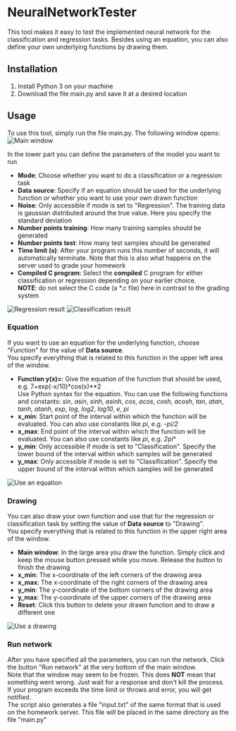 # NeuralNetworkTester

This tool makes it easy to test the implemented neural network for the classification and regression tasks. Besides using an equation, you can also define your own underlying functions by drawing them.

## Installation

1. Install Python 3 on your machine
2. Download the file main.py and save it at a desired location

## Usage

To use this tool, simply run the file main.py. The following window opens:  
![Main window](https://user-images.githubusercontent.com/10931987/31255236-1fec3022-aa2c-11e7-83fd-e00aa8cf1dfe.png)

In the lower part you can define the parameters of the model you want to run
* **Mode**: Choose whether you want to do a classification or a regression task
* **Data source**: Specify if an equation should be used for the underlying function or whether you want to use your own drawn function
* **Noise**: Only accessible if mode is set to "Regression". The training data is gaussian distributed around the true value. Here you specify the standard deviation
* **Number points training**: How many training samples should be generated
* **Number points test**: How many test samples should be generated
* **Time limit (s)**: After your program runs this number of seconds, it will automatically terminate. Note that this is also what happens on the server used to grade your homework
* **Compiled C program**: Select the **compiled** C program for either classification or regression depending on your earlier choice.  
**NOTE**: do not select the C code (a *.c file) here in contrast to the grading system

![Regression result](https://user-images.githubusercontent.com/10931987/31256331-172ed60a-aa32-11e7-9bf6-466533cfc5f9.png)
![Classification result](https://user-images.githubusercontent.com/10931987/31256868-58558f86-aa35-11e7-80b7-f4662bfdf4be.png)

### Equation

If you want to use an equation for the underlying function, choose "Function" for the value of **Data source**.  
You specify everything that is related to this function in the upper left area of the window.
* **Function y(x)=**: Give the equation of the function that should be used, e.g. 7+exp(-x/10)*cos(x)**2  
  Use Python syntax for the equation. You can use the following functions and constants: *sin*, *asin*, *sinh*, *asinh*, *cos*, *acos*, *cosh*, *acosh*, *tan*, *atan*, *tanh*, *atanh*, *exp*, *log*, *log2*, *log10*, *e*, *pi*
* **x_min**: Start point of the interval within which the function will be evaluated. You can also use constants like *pi*, e.g. *-pi/2*
* **x_max**: End point of the interval within which the function will be evaluated. You can also use constants like *pi*, e.g. *2*pi*
* **y_min**: Only accessible if mode is set to "Classification". Specify the lower bound of the interval within which samples will be generated
* **y_max**: Only accessible if mode is set to "Classification". Specify the upper bound of the interval within which samples will be generated

![Use an equation](https://user-images.githubusercontent.com/10931987/31256189-3b0ac29c-aa31-11e7-9641-193cb31e9d31.png)

### Drawing

You can also draw your own function and use that for the regression or classification task by setting the value of **Data source** to "Drawing".  
You specify everything that is related to this function in the upper right area of the window.
* **Main window**: In the large area you draw the function. Simply click and keep the mouse button pressed while you move. Release the button to finish the drawing
* **x_min**: The x-coordinate of the left corners of the drawing area
* **x_max**: The x-coordinate of the right corners of the drawing area
* **y_min**: The y-coordinate of the bottom corners of the drawing area
* **y_max**: The y-coordinate of the upper corners of the drawing area
* **Reset**: Click this button to delete your drawn function and to draw a different one

![Use a drawing](https://user-images.githubusercontent.com/10931987/31256419-b9b6513c-aa32-11e7-922b-8d40c425789a.png)

### Run network

After you have specified all the parameters, you can run the network. Click the button "Run network" at the very bottom of the main window.  
Note that the window may seem to be frozen. This does **NOT** mean that something went wrong. Just wait for a response and don't kill the process.  
If your program exceeds the time limit or throws and error, you will get notified.  
The script also generates a file "input.txt" of the same format that is used on the homework server. This file will be placed in the same directory as the file "main.py"